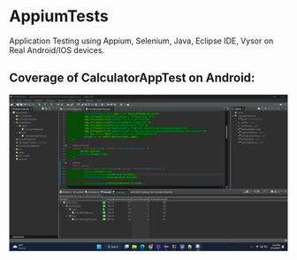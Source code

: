 # AppiumTests
 Application Testing using Appium, Selenium, Java, Eclipse IDE, Vysor on Real Android/IOS devices.
 
 ## Coverage of CalculatorAppTest on Android:
 
 ![alt text](https://github.com/patelmayank17/appiumtests/blob/main/src/test/resources/CalculatorAppTest-Coverage.png)
